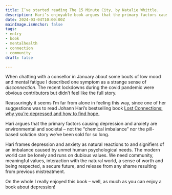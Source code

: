 ```yaml
---
title: I’ve started reading The 15 Minute City, by Natalie Whittle.
description: Hari’s enjoyable book argues that the primary factors causing depression and anxiety are environmental and societal
date: 2024-03-04T10:00:00Z
mainImage.isAnchor: false
tags:
- entry
- book
- mentalhealth
- connection
- community
draft: false

---
```

When chatting with a consellor in January about some bouts of low mood and mental fatigue I described one symptom as a strange sense of _disconnection_. The recent lockdowns during the covid pandemic were obvious contributors but didn’t feel like the full story.

Reassuringly it seems I’m far from alone in feeling this way, since one of her suggestions was to read Johann Hari’s bestselling book [Lost Connections: why you’re depressed and how to find hope.](https://uk.bookshop.org/p/books/lost-connections-why-you-re-depressed-and-how-to-find-hope-johann-hari/910739?ean=9781408878729)

Hari argues that the primary factors causing depression and anxiety are environmental and societal – not the “chemical imbalance” nor the pill-based solution story we’ve been sold for so long.

Hari frames depression and anxiety as natural reactions to and signifiers of an imbalance caused by unmet human psychological needs. The modern world can be lonely and runs on dubious values. We need community, meaningful values, interaction with the natural world, a sense of worth and being respected, a secure future, and release from any shame resulting from previous mistreatment.

On the whole I really enjoyed this book – well, as much as you can enjoy a book about depression!
